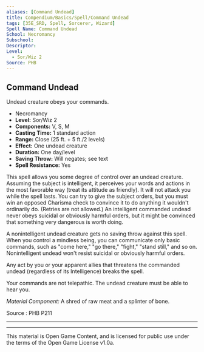 ```yaml
---
aliases: [Command Undead]
title: Compendium/Basics/Spell/Command Undead
tags: [35E_SRD, Spell, Sorcerer, Wizard]
Spell Name: Command Undead
School: Necromancy
Subschool: 
Descriptor: 
Level:
  - Sor/Wiz 2
Source: PHB
---
```



## Command Undead

Undead creature obeys your commands.

*   Necromancy
*   **Level:** Sor/Wiz 2
*   **Components:** V, S, M
*   **Casting Time:** 1 standard action
*   **Range:** Close (25 ft. + 5 ft./2 levels)
*   **Effect:** One undead creature
*   **Duration:** One day/level
*   **Saving Throw:** Will negates; see text
*   **Spell Resistance:** Yes

<p>This spell allows you some degree of control over an undead creature. Assuming the subject is intelligent, it perceives your words and actions in the most favorable way (treat its attitude as friendly). It will not attack you while the spell lasts. You can try to give the subject orders, but you must win an opposed Charisma check to convince it to do anything it wouldn't ordinarily do. (Retries are not allowed.) An intelligent commanded undead never obeys suicidal or obviously harmful orders, but it might be convinced that something very dangerous is worth doing.</p><p>A nonintelligent undead creature gets no saving throw against this spell. When you control a mindless being, you can communicate only basic commands, such as "come here," "go there," "fight," "stand still," and so on. Nonintelligent undead won't resist suicidal or obviously harmful orders.</p><p>Any act by you or your apparent allies that threatens the commanded undead (regardless of its Intelligence) breaks the spell.</p><p>Your commands are not telepathic. The undead creature must be able to hear you.</p><p><i>Material Component:</i> A shred of raw meat and a splinter of bone.</p>

Source : PHB P211

---

---

This material is Open Game Content, and is licensed for public use under
the terms of the Open Game License v1.0a.
